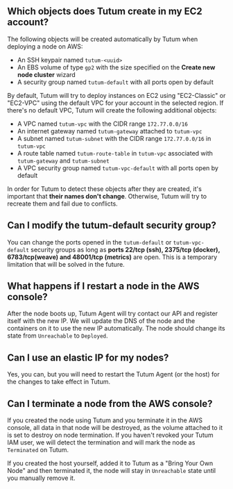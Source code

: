 ## Which objects does Tutum create in my EC2 account?

The following objects will be created automatically by Tutum when deploying a node on AWS:

* An SSH keypair named `tutum-<uuid>`
* An EBS volume of type `gp2` with the size specified on the **Create new node cluster** wizard
* A security group named `tutum-default` with all ports open by default

By default, Tutum will try to deploy instances on EC2 using "EC2-Classic" or "EC2-VPC" using the default VPC for your account in the selected region. If there's no default VPC, Tutum will create the following additional objects:

* A VPC named `tutum-vpc` with the CIDR range `172.77.0.0/16`
* An internet gateway named `tutum-gateway` attached to `tutum-vpc`
* A subnet named `tutum-subnet` with the CIDR range `172.77.0.0/16` in `tutum-vpc`
* A route table named `tutum-route-table` in `tutum-vpc` associated with `tutum-gateway` and `tutum-subnet`
* A VPC security group named `tutum-vpc-default` with all ports open by default

In order for Tutum to detect these objects after they are created, it's important that **their names don't change**. Otherwise, Tutum will try to recreate them and fail due to conflicts.


## Can I modify the tutum-default security group?

You can change the ports opened in the `tutum-default` or `tutum-vpc-default` security groups as long as **ports 22/tcp (ssh), 2375/tcp (docker), 6783/tcp(weave) and 48001/tcp (metrics)** are open. This is a temporary limitation that will be solved in the future.


## What happens if I restart a node in the AWS console?

After the node boots up, Tutum Agent will try contact our API and register itself with the new IP. We will update the DNS of the node and the containers on it to use the new IP automatically. The node should change its state from `Unreachable` to `Deployed`.

## Can I use an elastic IP for my nodes?

Yes, you can, but you will need to restart the Tutum Agent (or the host) for the changes to take effect in Tutum.


## Can I terminate a node from the AWS console?

If you created the node using Tutum and you terminate it in the AWS console, all data in that node will be destroyed, as the volume attached to it is set to destroy on node termination. If you haven't revoked your Tutum IAM user, we will detect the termination and will mark the node as `Terminated` on Tutum.

If you created the host yourself, added it to Tutum as a "Bring Your Own Node" and then terminated it, the node will stay in `Unreachable` state until you manually remove it.